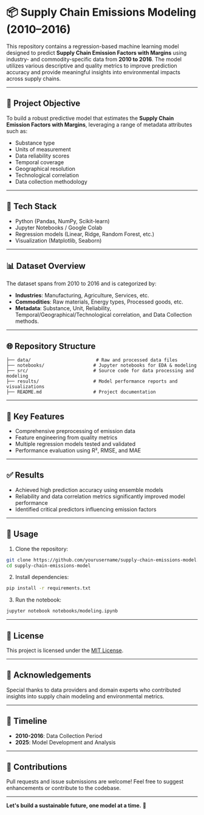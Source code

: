 # 📦 Supply Chain Emissions Modeling (2010–2016)

This repository contains a regression-based machine learning model designed to predict **Supply Chain Emission Factors with Margins** using industry- and commodity-specific data from **2010 to 2016**. The model utilizes various descriptive and quality metrics to improve prediction accuracy and provide meaningful insights into environmental impacts across supply chains.

---

## 🧠 Project Objective

To build a robust predictive model that estimates the **Supply Chain Emission Factors with Margins**, leveraging a range of metadata attributes such as:

* Substance type
* Units of measurement
* Data reliability scores
* Temporal coverage
* Geographical resolution
* Technological correlation
* Data collection methodology

---

## 🔧 Tech Stack

* Python (Pandas, NumPy, Scikit-learn)
* Jupyter Notebooks / Google Colab
* Regression models (Linear, Ridge, Random Forest, etc.)
* Visualization (Matplotlib, Seaborn)

---

## 📊 Dataset Overview

The dataset spans from 2010 to 2016 and is categorized by:

* **Industries**: Manufacturing, Agriculture, Services, etc.
* **Commodities**: Raw materials, Energy types, Processed goods, etc.
* **Metadata**: Substance, Unit, Reliability, Temporal/Geographical/Technological correlation, and Data Collection methods.

---

## 🌐 Repository Structure

```
├── data/                        # Raw and processed data files
├── notebooks/                  # Jupyter notebooks for EDA & modeling
├── src/                        # Source code for data processing and modeling
├── results/                    # Model performance reports and visualizations
├── README.md                   # Project documentation
```

---

## 🚀 Key Features

* Comprehensive preprocessing of emission data
* Feature engineering from quality metrics
* Multiple regression models tested and validated
* Performance evaluation using R², RMSE, and MAE

---

## ✅ Results

* Achieved high prediction accuracy using ensemble models
* Reliability and data correlation metrics significantly improved model performance
* Identified critical predictors influencing emission factors

---

## 🔗 Usage

1. Clone the repository:

```bash
git clone https://github.com/yourusername/supply-chain-emissions-model.git
cd supply-chain-emissions-model
```

2. Install dependencies:

```bash
pip install -r requirements.txt
```

3. Run the notebook:

```bash
jupyter notebook notebooks/modeling.ipynb
```

---

## 💼 License

This project is licensed under the [MIT License](LICENSE).

---

## 🙌 Acknowledgements

Special thanks to data providers and domain experts who contributed insights into supply chain modeling and environmental metrics.

---

## 📅 Timeline

* **2010-2016**: Data Collection Period
* **2025**: Model Development and Analysis

---

## 📢 Contributions

Pull requests and issue submissions are welcome! Feel free to suggest enhancements or contribute to the codebase.

---

**Let's build a sustainable future, one model at a time.** 🌿
